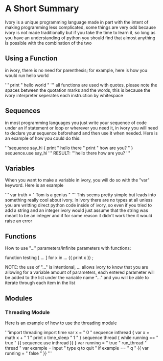 # A Short Summary
Ivory is a unique programming language made in part with the intent of making programming less complicated, some things are very odd because ivory is not made traditionally but if you take the time to learn it, so long as you have an understanding of python you should find that almost anything is possible with the combination of the two

## Using a Function
in ivory, there is no need for parenthesis; for example, here is how you would run hello world

'''
print " hello world "
'''
all functions are used with quotes, please note the spaces between the quotation marks and the words, this is 
because the ivory interpreter seperates each instruction by whitespace



## Sequences
in most programming languages you just write your sequence of code under an if statement or loop or wherever you need it, 
in ivory you will need to declare your sequence beforehand and then use it when needed. Here is an example of how you could do this:

'''sequence say_hi {
print " hello there "
print " how are you? "
}
sequence.use say_hi
'''
RESULT: 
'''hello there
how are you?
'''

## Variables
When you want to make a variable in ivory, you will do so with the "var" keyword. Here is an example

''' var truth = " Tom is a genius " '''
This seems pretty simple but leads into something really cool about ivory. In ivory there are no types at all 
unless you are writting direct python code inside of ivory, so even if you tried to add a string and an integer
ivory would just assume that the string was meant to be an integer and if for some reason it didn't work then it would raise an error




## Functions

How to use "..." parameters/infinite parameters with functions:

function testing [ ... ] for x in ... {{ print x }} ;

NOTE: the use of "..." is intentional, ... allows ivory to know that you are allowing for a variable amount of parameters,
each entered parameter will be added to the list under the variable name "..." and you will be able to iterate through
each item in the list









## Modules 

### Threading Module
Here is an example of how to use the threading module

'''import threading
import time
var x = " 0 "
sequence inthread {
var x = math x + " 1 "
print x
time_sleep " 1 "
}
sequence thread {
while running == " true " {{ sequence.use inthread }}
}
var running = " true "
run_thread " thread "
var example = input " type q to quit "
if example == " q " {{ var running = " false " }}
'''
